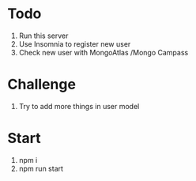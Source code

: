 # Todo
1) Run this server
2) Use Insomnia to register new user
3) Check new user with MongoAtlas /Mongo Campass

# Challenge
1) Try to add more things in user model


# Start
1) npm i
2) npm run start